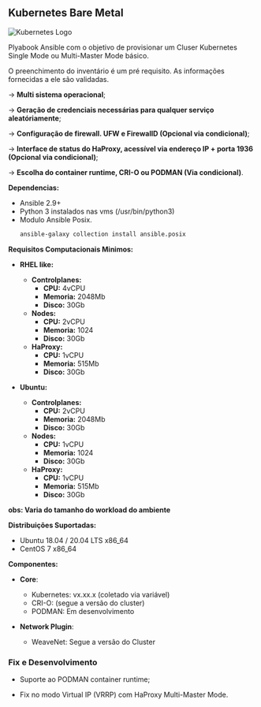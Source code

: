 ## Kubernetes Bare Metal

![Kubernetes Logo](https://raw.githubusercontent.com/kubernetes-sigs/kubespray/master/docs/img/kubernetes-logo.png)

Plyabook Ansible com o objetivo de provisionar um Cluser Kubernetes Single Mode ou Multi-Master Mode básico.

O preenchimento do inventário é um pré requisito. As informações fornecidas a ele são validadas.

&rightarrow; **Multi sistema operacional**;

&rightarrow; **Geração de credenciais necessárias para qualquer serviço aleatóriamente**;

&rightarrow; **Configuração de firewall. UFW e FirewallD (Opcional via condicional)**;

&rightarrow; **Interface de status do HaProxy, acessível via endereço IP + porta 1936 (Opcional via condicional)**;

&rightarrow; **Escolha do container runtime, CRI-O ou PODMAN (Via condicional)**.

**Dependencias:**
- Ansible 2.9+
- Python 3 instalados nas vms (/usr/bin/python3)
- Modulo Ansible Posix.
    ```bash
    ansible-galaxy collection install ansible.posix
    ```

**Requisitos Computacionais Minimos:**

- **RHEL like:**
  - **Controlplanes:**
    - **CPU:** 4vCPU
    - **Memoria:** 2048Mb
    - **Disco:** 30Gb
  - **Nodes:**
    - **CPU:** 2vCPU
    - **Memoria:** 1024
    - **Disco:** 30Gb
  - **HaProxy:**
    - **CPU:** 1vCPU
    - **Memoria:** 515Mb
    - **Disco:** 30Gb

- **Ubuntu:**
  - **Controlplanes:**
    - **CPU:** 2vCPU
    - **Memoria:** 2048Mb
    - **Disco:** 30Gb
  - **Nodes:**
    - **CPU:** 1vCPU
    - **Memoria:** 1024
    - **Disco:** 30Gb
  - **HaProxy:**
    - **CPU:** 1vCPU
    - **Memoria:** 515Mb
    - **Disco:** 30Gb
  
**obs: Varia do tamanho do workload do ambiente**

**Distribuições Suportadas:**
- Ubuntu 18.04 / 20.04 LTS x86_64
- CentOS 7 x86_64

**Componentes:**
- **Core**:
  - Kubernetes: vx.xx.x (coletado via variável)
  - CRI-O: (segue a versão do cluster)
  - PODMAN: Em desenvolvimento

- **Network Plugin**:
  - WeaveNet: Segue a versão do Cluster

### Fix e Desenvolvimento

* Suporte ao PODMAN container runtime;

* Fix no modo Virtual IP (VRRP) com HaProxy Multi-Master Mode.